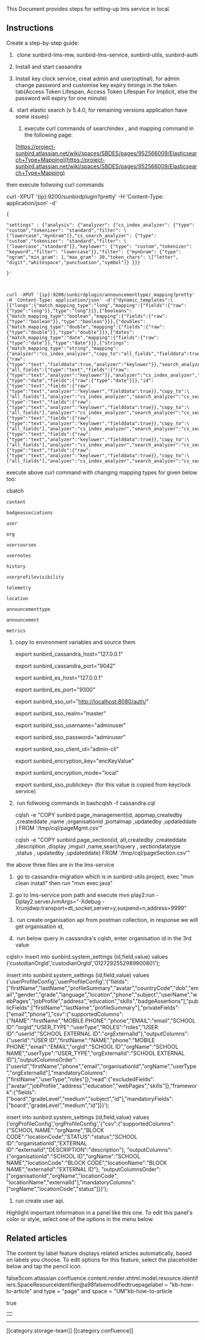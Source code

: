 This Document provides steps for setting-up lms service in local.


## Instructions
Create a step-by-step guide:


1.  clone sunbird-lms-mw, sunbird-lms-service, sunbird-utils, sunbird-auth


1. Install and start cassandra
1. Install key clock service, creat admin and user(optinal), for admin change password and customise key expiry timings in the token tab(Access Token Lifespan, Access Token Lifespan For Implicit, else the password will expiry for one minute)
1.  start elastic search (v 5.4.0, for remaining versions application have some issues) 
    1. execute curl commands of searchindex , and mapping command in the following page:

    [https://project-sunbird.atlassian.net/wiki/spaces/SBDES/pages/952566009/Elasticsearch+Type+Mapping](https://project-sunbird.atlassian.net/wiki/spaces/SBDES/pages/952566009/Elasticsearch+Type+Mapping)

then execute follwoing curl commands

curl -XPUT '{ip}:9200/sunbirdplugin?pretty' -H 'Content-Type: application/json' -d'

    {

    "settings" : {"analysis": {"analyzer": {"cs_index_analyzer": {"type": "custom","tokenizer": "standard","filter": \["lowercase","mynGram"]},"cs_search_analyzer": {"type": "custom","tokenizer": "standard","filter": \["lowercase","standard"]},"keylower": {"type": "custom","tokenizer": "keyword","filter": "lowercase"}},"filter": {"mynGram": {"type": "ngram","min_gram": 1,"max_gram": 20,"token_chars": \["letter", "digit","whitespace","punctuation","symbol"]} }}}

    }'



    curl -XPUT '{ip}:9200/sunbirdplugin/announcementtype/_mapping?pretty' -H 'Content-Type: application/json' -d'{"dynamic_templates":\[{"longs":{"match_mapping_type":"long","mapping":{"fields":{"raw":{"type":"long"}},"type":"long"}}},{"booleans":{"match_mapping_type":"boolean","mapping":{"fields":{"raw":{"type":"boolean"}},"type":"boolean"}}},{"doubles":{"match_mapping_type":"double","mapping":{"fields":{"raw":{"type":"double"}},"type":"double"}}},{"dates":{"match_mapping_type":"date","mapping":{"fields":{"raw":{"type":"date"}},"type":"date"}}},{"strings":{"match_mapping_type":"string","mapping":{"analyzer":"cs_index_analyzer","copy_to":"all_fields","fielddata":true,"fields":{"raw":{"type":"text","fielddata":true,"analyzer":"keylower"}},"search_analyzer":"cs_search_analyzer","type":"text"}}}],"properties":{"all_fields":{"type":"text","fields":{"raw":{"type":"text","analyzer":"keylower"}},"analyzer":"cs_index_analyzer","search_analyzer":"cs_search_analyzer"},"createddate":{"type":"date","fields":{"raw":{"type":"date"}}},"id":{"type":"text","fields":{"raw":{"type":"text","analyzer":"keylower","fielddata":true}},"copy_to":\["all_fields"],"analyzer":"cs_index_analyzer","search_analyzer":"cs_search_analyzer","fielddata":true},"identifier":{"type":"text","fields":{"raw":{"type":"text","analyzer":"keylower","fielddata":true}},"copy_to":\["all_fields"],"analyzer":"cs_index_analyzer","search_analyzer":"cs_search_analyzer","fielddata":true},"name":{"type":"text","fields":{"raw":{"type":"text","analyzer":"keylower","fielddata":true}},"copy_to":\["all_fields"],"analyzer":"cs_index_analyzer","search_analyzer":"cs_search_analyzer","fielddata":true},"rootorgid":{"type":"text","fields":{"raw":{"type":"text","analyzer":"keylower","fielddata":true}},"copy_to":\["all_fields"],"analyzer":"cs_index_analyzer","search_analyzer":"cs_search_analyzer","fielddata":true},"status":{"type":"text","fields":{"raw":{"type":"text","analyzer":"keylower","fielddata":true}},"copy_to":\["all_fields"],"analyzer":"cs_index_analyzer","search_analyzer":"cs_search_analyzer","fielddata":true}}}'

execute above curl command with changing mapping types for given below too:

cbatch

    content

    badgeassociations

    user

    org

    usercourses

    usernotes

    history

    userprofilevisibility

    telemetry

    location

    announcementtype

    announcement

    metrics



    
1. copy to environment variables and source them

    export sunbird_cassandra_host="127.0.0.1"

    export sunbird_cassandra_port="9042"

    export sunbird_es_host="127.0.0.1"

    export sunbird_es_port="9300"

    export sunbird_sso_url="[http://localhost:8080/auth/](http://localhost:8080/auth/)"

    export sunbird_sso_realm="master"

    export sunbird_sso_username="adminuser"

    export sunbird_sso_password="adminuser"

    export sunbird_sso_client_id="admin-cli"

    export sunbird_encryption_key="encKeyValue"

    export sunbird_encryption_mode="local"

    export sunbird_sso_publickey= (for this value is copied from keyclock service)
1.  run follwoing commands in bashcqlsh -f cassandra.cql

    cqlsh -e "COPY sunbird.page_management(id, appmap,createdby ,createddate ,name ,organisationid ,portalmap ,updatedby ,updateddate ) FROM '/tmp/cql/pageMgmt.csv'"

    cqlsh -e "COPY sunbird.page_section(id, alt,createdby ,createddate ,description ,display ,imgurl ,name,searchquery , sectiondatatype ,status , updatedby ,updateddate) FROM '/tmp/cql/pageSection.csv'"

the above three files are in the lms-service


1.  go to cassandra-migration which is in sunbird-utils project, exec "mvn clean install" then run "mvn exec:java"


1. go to lms-service pom path and execute mvn play2:run -Dplay2.serverJvmArgs="-Xdebug -Xrunjdwp:transport=dt_socket,server=y,suspend=n,address=9999"


1.  run create organisation api from postman collection, in response we will get organisation id,


1.  run below query in cassandra's cqlsh, enter organisation id in the 3rd value

cqlsh> insert into sunbird.system_settings (id,field,value) values ('custodianOrgId','custodianOrgId','0127292552989900801');

insert into sunbird.system_settings (id,field,value) values ('userProfileConfig','userProfileConfig','{"fields":\["firstName","lastName","profileSummary","avatar","countryCode","dob","email","gender","grade","language","location","phone","subject","userName","webPages","jobProfile","address","education","skills","badgeAssertions"],"publicFields":\["firstName","lastName","profileSummary"],"privateFields":\["email","phone"],"csv":{"supportedColumns":{"NAME":"firstName","MOBILE PHONE":"phone","EMAIL":"email","SCHOOL ID":"orgId","USER_TYPE":"userType","ROLES":"roles","USER ID":"userId","SCHOOL EXTERNAL ID":"orgExternalId"},"outputColumns":{"userId":"USER ID","firstName":"NAME","phone":"MOBILE PHONE","email":"EMAIL","orgId":"SCHOOL ID","orgName":"SCHOOL NAME","userType":"USER_TYPE","orgExternalId":"SCHOOL EXTERNAL ID"},"outputColumnsOrder":\["userId","firstName","phone","email","organisationId","orgName","userType","orgExternalId"],"mandatoryColumns":\["firstName","userType","roles"]},"read":{"excludedFields":\["avatar","jobProfile","address","education","webPages","skills"]},"framework":{"fields":\["board","gradeLevel","medium","subject","id"],"mandatoryFields":\["board","gradeLevel","medium","id"]}}');

insert into sunbird.system_settings (id,field,value) values ('orgProfileConfig','orgProfileConfig','{"csv":{"supportedColumns":{"SCHOOL NAME":"orgName","BLOCK CODE":"locationCode","STATUS":"status","SCHOOL ID":"organisationId","EXTERNAL ID":"externalId","DESCRIPTION":"description"}, "outputColumns": {"organisationId":"SCHOOL ID","orgName":"SCHOOL NAME","locationCode":"BLOCK CODE","locationName":"BLOCK NAME","externalId":"EXTERNAL ID"}, "outputColumnsOrder":\["organisationId","orgName","locationCode", "locationName","externalId"],"mandatoryColumns":\["orgName","locationCode","status"]}}');


1. run create user api.



Highlight important information in a panel like this one. To edit this panel's color or style, select one of the options in the menu below.
## Related articles
The content by label feature displays related articles automatically, based on labels you choose. To edit options for this feature, select the placeholder below and tap the pencil icon.

false5com.atlassian.confluence.content.render.xhtml.model.resource.identifiers.SpaceResourceIdentifier@a98falsemodifiedtruepagelabel = "kb-how-to-article" and type = "page" and space = "UM"kb-how-to-article



true



|  | 
|  --- | 
|  | 









*****

[[category.storage-team]] 
[[category.confluence]] 
